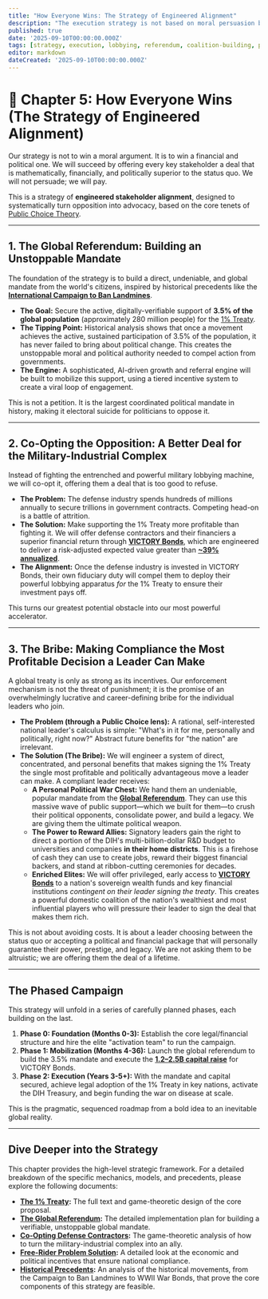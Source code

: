 ```yaml
---
title: "How Everyone Wins: The Strategy of Engineered Alignment"
description: "The execution strategy is not based on moral persuasion but on a superior financial and political value proposition for every stakeholder, from citizens to the military-industrial complex."
published: true
date: '2025-09-10T00:00:00.000Z'
tags: [strategy, execution, lobbying, referendum, coalition-building, public-choice]
editor: markdown
dateCreated: '2025-09-10T00:00:00.000Z'
---
```


# 📖 Chapter 5: How Everyone Wins (The Strategy of Engineered Alignment)

Our strategy is not to win a moral argument. It is to win a financial and political one. We will succeed by offering every key stakeholder a deal that is mathematically, financially, and politically superior to the status quo. We will not persuade; we will pay.

This is a strategy of **engineered stakeholder alignment**, designed to systematically turn opposition into advocacy, based on the core tenets of [Public Choice Theory](../CONTRIBUTING.md#anchor-in-public-choice-theory).

---

## 1. The Global Referendum: Building an Unstoppable Mandate

The foundation of the strategy is to build a direct, undeniable, and global mandate from the world's citizens, inspired by historical precedents like the **[International Campaign to Ban Landmines](./reference/organizational-precedents.md)**.

-   **The Goal:** Secure the active, digitally-verifiable support of **3.5% of the global population** (approximately 280 million people) for the [1% Treaty](./strategy/1-percent-treaty.md).
-   **The Tipping Point:** Historical analysis shows that once a movement achieves the active, sustained participation of 3.5% of the population, it has never failed to bring about political change. This creates the unstoppable moral and political authority needed to compel action from governments.
-   **The Engine:** A sophisticated, AI-driven growth and referral engine will be built to mobilize this support, using a tiered incentive system to create a viral loop of engagement.

This is not a petition. It is the largest coordinated political mandate in history, making it electoral suicide for politicians to oppose it.

---

## 2. Co-Opting the Opposition: A Better Deal for the Military-Industrial Complex

Instead of fighting the entrenched and powerful military lobbying machine, we will co-opt it, offering them a deal that is too good to refuse.

-   **The Problem:** The defense industry spends hundreds of millions annually to secure trillions in government contracts. Competing head-on is a battle of attrition.
-   **The Solution:** Make supporting the 1% Treaty more profitable than fighting it. We will offer defense contractors and their financiers a superior financial return through **[VICTORY Bonds](./economics.md)**, which are engineered to deliver a risk-adjusted expected value greater than **[~39% annualized](./economics/investment-thesis.md)**.
-   **The Alignment:** Once the defense industry is invested in VICTORY Bonds, their own fiduciary duty will compel them to deploy their powerful lobbying apparatus *for* the 1% Treaty to ensure their investment pays off.

This turns our greatest potential obstacle into our most powerful accelerator.

---

## 3. The Bribe: Making Compliance the Most Profitable Decision a Leader Can Make

A global treaty is only as strong as its incentives. Our enforcement mechanism is not the threat of punishment; it is the promise of an overwhelmingly lucrative and career-defining bribe for the individual leaders who join.

-   **The Problem (through a Public Choice lens):** A rational, self-interested national leader's calculus is simple: "What's in it for me, personally and politically, right now?" Abstract future benefits for "the nation" are irrelevant.
-   **The Solution (The Bribe):** We will engineer a system of direct, concentrated, and personal benefits that makes signing the 1% Treaty the single most profitable and politically advantageous move a leader can make. A compliant leader receives:
    -   **A Personal Political War Chest:** We hand them an undeniable, popular mandate from the **[Global Referendum](./strategy/global-referendum/)**. They can use this massive wave of public support—which we built for them—to crush their political opponents, consolidate power, and build a legacy. We are giving them the ultimate political weapon.
    -   **The Power to Reward Allies:** Signatory leaders gain the right to direct a portion of the DIH's multi-billion-dollar R&D budget to universities and companies **in their home districts**. This is a firehose of cash they can use to create jobs, reward their biggest financial backers, and stand at ribbon-cutting ceremonies for decades.
    -   **Enriched Elites:** We will offer privileged, early access to **[VICTORY Bonds](./economics.md)** to a nation's sovereign wealth funds and key financial institutions *contingent on their leader signing the treaty*. This creates a powerful domestic coalition of the nation's wealthiest and most influential players who will pressure their leader to sign the deal that makes them rich.

This is not about avoiding costs. It is about a leader choosing between the status quo or accepting a political and financial package that will personally guarantee their power, prestige, and legacy. We are not asking them to be altruistic; we are offering them the deal of a lifetime.

---

## The Phased Campaign

This strategy will unfold in a series of carefully planned phases, each building on the last.

1.  **Phase 0: Foundation (Months 0-3):** Establish the core legal/financial structure and hire the elite "activation team" to run the campaign.
2.  **Phase 1: Mobilization (Months 4-36):** Launch the global referendum to build the 3.5% mandate and execute the **[$1.2–$2.5B capital raise](./economics/fundraising-and-budget-plan.md)** for VICTORY Bonds.
3.  **Phase 2: Execution (Years 3-5+):** With the mandate and capital secured, achieve legal adoption of the 1% Treaty in key nations, activate the DIH Treasury, and begin funding the war on disease at scale.

This is the pragmatic, sequenced roadmap from a bold idea to an inevitable global reality.

---

## Dive Deeper into the Strategy

This chapter provides the high-level strategic framework. For a detailed breakdown of the specific mechanics, models, and precedents, please explore the following documents:

-   **[The 1% Treaty](./strategy/1-percent-treaty.md):** The full text and game-theoretic design of the core proposal.
-   **[The Global Referendum](./strategy/global-referendum/):** The detailed implementation plan for building a verifiable, unstoppable global mandate.
-   **[Co-Opting Defense Contractors](./strategy/co-opting-defense-contractors.md):** The game-theoretic analysis of how to turn the military-industrial complex into an ally.
-   **[Free-Rider Problem Solution](./strategy/free-rider-solution.md):** A detailed look at the economic and political incentives that ensure national compliance.
-   **[Historical Precedents](./reference/organizational-precedents.md):** An analysis of the historical movements, from the Campaign to Ban Landmines to WWII War Bonds, that prove the core components of this strategy are feasible.
